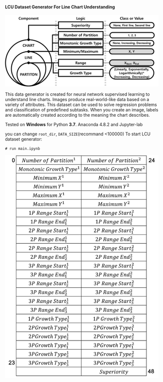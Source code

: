 #### LCU Dataset Generator For Line Chart Understanding

![Line Chart Understanding Dataset Generator](data/LCU_dataset.png)

This data generator is created for neural network supervised learning to understand line charts.
Images produce real-world-like data based on a variety of attributes. This dataset can be used to solve regression problems and classification of predefined subtasks.
When you create an image, labels are automatically created according to the meaning the chart describes.

Tested on **Windows** for Python **3.7**.
Anaconda 4.8.2 and Jupyter-lab

you can change `root_dir`, `DATA_SIZE`(recommand <100000)
To start LCU dataset generator:
```shell
# run main.ipynb
```

![Data Label](data/label_vector.png)